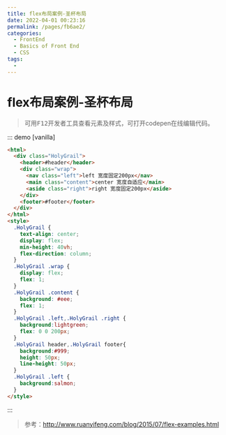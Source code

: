 ```yaml
---
title: flex布局案例-圣杯布局
date: 2022-04-01 00:23:16
permalink: /pages/fb6ae2/
categories:
  - FrontEnd
  - Basics of Front End
  - CSS
tags:
  - 
---
```



# flex布局案例-圣杯布局
>
> 可用<kbd>F12</kbd>开发者工具查看元素及样式，可打开codepen在线编辑代码。

::: demo [vanilla]

```html
<html>
  <div class="HolyGrail">
    <header>#header</header>
    <div class="wrap">
      <nav class="left">left 宽度固定200px</nav>
      <main class="content">center 宽度自适应</main>
      <aside class="right">right 宽度固定200px</aside>
    </div>
    <footer>#footer</footer>
  </div>
</html>
<style>
  .HolyGrail {
    text-align: center;
    display: flex;
    min-height: 40vh;
    flex-direction: column;
  }
  .HolyGrail .wrap {
    display: flex;
    flex: 1;
  }
  .HolyGrail .content {
    background: #eee;
    flex: 1;
  }
  .HolyGrail .left,.HolyGrail .right {
    background:lightgreen;
    flex: 0 0 200px;
  }
  .HolyGrail header,.HolyGrail footer{
    background:#999;
    height: 50px;
    line-height: 50px;
  }
  .HolyGrail .left {
    background:salmon;
  }
</style>
```

:::

> 参考：<http://www.ruanyifeng.com/blog/2015/07/flex-examples.html>
